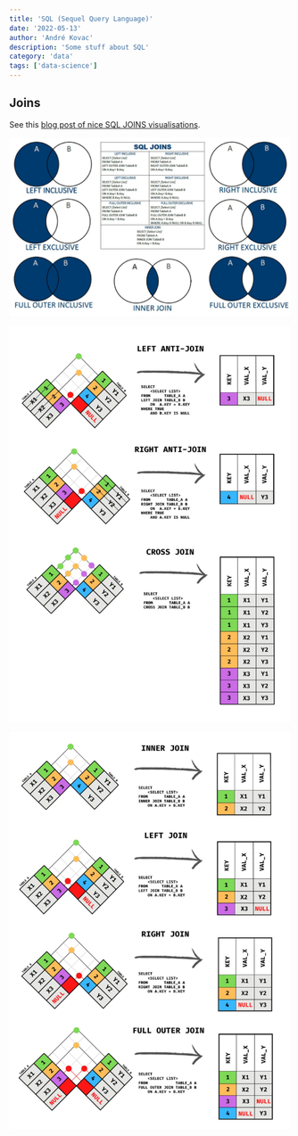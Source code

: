 ```yaml
---
title: 'SQL (Sequel Query Language)'
date: '2022-05-13'
author: 'André Kovac'
description: 'Some stuff about SQL'
category: 'data'
tags: ['data-science']
---
```


## Joins

See this [blog post of nice SQL JOINS visualisations](https://medium.com/towards-data-science/you-should-use-this-to-visualize-sql-joins-instead-of-venn-diagrams-ede15f9583fc).




![](./images/sql_joins_01.jpg)

![](./images/sql_joins_02.jpg)

![](./images/sql_joins_03.jpg)